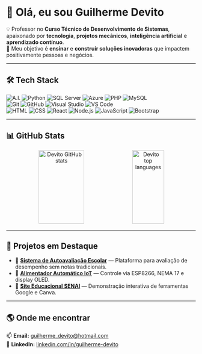 # 👋 Olá, eu sou Guilherme Devito

💡 Professor no **Curso Técnico de Desenvolvimento de Sistemas**, apaixonado por **tecnologia**, **projetos mecânicos**, **inteligência artificial** e **aprendizado contínuo**.  
🎯 Meu objetivo é **ensinar** e **construir soluções inovadoras** que impactem positivamente pessoas e negócios.  

---

## 🛠 Tech Stack

<div>
  <img src="https://img.shields.io/badge/-A.I.-292D3E?style=flat&logo=microsoft" alt="A.I." />
  <img src="https://img.shields.io/badge/python-292D3E?style=flat&logo=python&logoColor=yellow" alt="Python" />
  <img src="https://img.shields.io/badge/-SQLServer-292D3E?style=flat&logo=microsoft-sql-server" alt="SQL Server" />
  <img src="https://img.shields.io/badge/-Azure-292D3E?style=flat&logo=microsoft-azure&logoColor=blue" alt="Azure" />
  <img src="https://img.shields.io/badge/-PHP-292D3E?style=flat&logo=php" alt="PHP" />
  <img src="https://img.shields.io/badge/-MySQL-292D3E?style=flat&logo=MySQL" alt="MySQL" />
  <br/>
  <img src="https://img.shields.io/badge/-Git-292D3E?style=flat&logo=git" alt="Git" />
  <img src="https://img.shields.io/badge/-GitHub-292D3E?style=flat&logo=github" alt="GitHub" />
  <img src="https://img.shields.io/badge/-Visual%20Studio-292D3E?style=flat&logo=visual-studio&logoColor=884DC4" alt="Visual Studio" />
  <img src="https://img.shields.io/badge/-Visual%20Studio%20Code-292D3E?style=flat&logo=visual-studio-code&logoColor=007ACC" alt="VS Code" />
  <br/>
  <img src="https://img.shields.io/badge/-HTML-292D3E?style=flat&logo=HTML5" alt="HTML" />
  <img src="https://img.shields.io/badge/-CSS-292D3E?style=flat&logo=CSS3&logoColor=1572B6" alt="CSS" />
  <img src="https://img.shields.io/badge/-React-292D3E?style=flat&logo=react" alt="React" />
  <img src="https://img.shields.io/badge/-Node.js-292D3E?style=flat&logo=node.js" alt="Node.js" />
  <img src="https://img.shields.io/badge/-JavaScript-292D3E?style=flat&logo=javascript" alt="JavaScript" />
  <img src="https://img.shields.io/badge/-Bootstrap-292D3E?style=flat&logo=bootstrap&logoColor=563D7C" alt="Bootstrap" />
</div>

---

## 📊 GitHub Stats

<div align="center">  
  <img width="49%" height="195px" src="https://github-readme-stats.vercel.app/api?username=Devito552&show_icons=true&count_private=true&hide_border=true&theme=holi" alt="Devito GitHub stats" /> 
  <img width="41%" height="195px" src="https://github-readme-stats.vercel.app/api/top-langs/?username=Devito552&layout=compact&hide_border=true&theme=holi"  alt="Devito top languages" />
</div>

---

## 🚀 Projetos em Destaque

- 🔹 **[Sistema de Autoavaliação Escolar](https://github.com/Devito552)** — Plataforma para avaliação de desempenho sem notas tradicionais.  
- 🔹 **[Alimentador Automático IoT](https://github.com/Devito552)** — Controle via ESP8266, NEMA 17 e display OLED.  
- 🔹 **[Site Educacional SENAI](https://github.com/Devito552)** — Demonstração interativa de ferramentas Google e Canva.  

---

## 🌎 Onde me encontrar

📫 **Email:** [guilherme_devito@hotmail.com](mailto:guilherme.devito@exemplo.com)  
💼 **LinkedIn:** [linkedin.com/in/guilherme-devito](https://www.linkedin.com/in/guilherme-devito/)  
